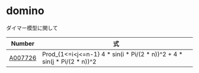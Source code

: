 # domino

ダイマー模型に関して

| Number | 式 | 
| ----- | ----- | 
| [A007726](https://oeis.org/A007726) | Prod_{1<=i<j<=n-1} 4 * sin(i * Pi/(2 * n))^2 + 4 * sin(j * Pi/(2 * n))^2 | 
